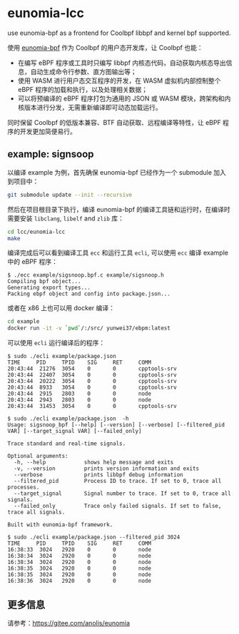 # eunomia-lcc

use eunomia-bpf as a frontend for Coolbpf libbpf and kernel bpf supported.

使用 [eunomia-bpf](https://gitee.com/anolis/eunomia) 作为 Coolbpf 的用户态开发库，让 Coolbpf 也能：

- 在编写 eBPF 程序或工具时只编写 libbpf 内核态代码，自动获取内核态导出信息，自动生成命令行参数、直方图输出等；
- 使用 WASM 进行用户态交互程序的开发，在 WASM 虚拟机内部控制整个 eBPF 程序的加载和执行，以及处理相关数据；
- 可以将预编译的 eBPF 程序打包为通用的 JSON 或 WASM 模块，跨架构和内核版本进行分发，无需重新编译即可动态加载运行。

同时保留 Coolbpf 的低版本兼容、BTF 自动获取、远程编译等特性，让 eBPF 程序的开发更加简便易行。

## example: signsoop

以编译 example 为例，首先确保 eunomia-bpf 已经作为一个 submodule 加入到项目中：

```bash
git submodule update --init --recursive
```

然后在项目根目录下执行，编译 eunomia-bpf 的编译工具链和运行时，在编译时需要安装 `libclang`, `libelf` and `zlib` 库：

```bash
cd lcc/eunomia-lcc
make
```

编译完成后可以看到编译工具 `ecc` 和运行工具 `ecli`, 可以使用 `ecc` 编译 example 中的 eBPF 程序：

```console
$ ./ecc example/sigsnoop.bpf.c example/sigsnoop.h
Compiling bpf object...
Generating export types...
Packing ebpf object and config into package.json...
```

或者在 x86 上也可以用 docker 编译：

```bash
cd example
docker run -it -v `pwd`/:/src/ yunwei37/ebpm:latest
```

可以使用 `ecli` 运行编译后的程序：

```console
$ sudo ./ecli example/package.json
TIME     PID     TPID    SIG     RET     COMM    
20:43:44  21276  3054    0       0       cpptools-srv
20:43:44  22407  3054    0       0       cpptools-srv
20:43:44  20222  3054    0       0       cpptools-srv
20:43:44  8933   3054    0       0       cpptools-srv
20:43:44  2915   2803    0       0       node
20:43:44  2943   2803    0       0       node
20:43:44  31453  3054    0       0       cpptools-srv

$ sudo ./ecli example/package.json  -h
Usage: sigsnoop_bpf [--help] [--version] [--verbose] [--filtered_pid VAR] [--target_signal VAR] [--failed_only]

Trace standard and real-time signals.

Optional arguments:
  -h, --help            shows help message and exits 
  -v, --version         prints version information and exits 
  --verbose             prints libbpf debug information 
  --filtered_pid        Process ID to trace. If set to 0, trace all processes. 
  --target_signal       Signal number to trace. If set to 0, trace all signals. 
  --failed_only         Trace only failed signals. If set to false, trace all signals. 

Built with eunomia-bpf framework.

$ sudo ./ecli example/package.json --filtered_pid 3024
TIME     PID     TPID    SIG     RET     COMM    
16:38:33  3024   2920    0       0       node
16:38:34  3024   2920    0       0       node
16:38:34  3024   2920    0       0       node
16:38:35  3024   2920    0       0       node
16:38:35  3024   2920    0       0       node
16:38:36  3024   2920    0       0       node
```

## 更多信息

请参考：<https://gitee.com/anolis/eunomia>
